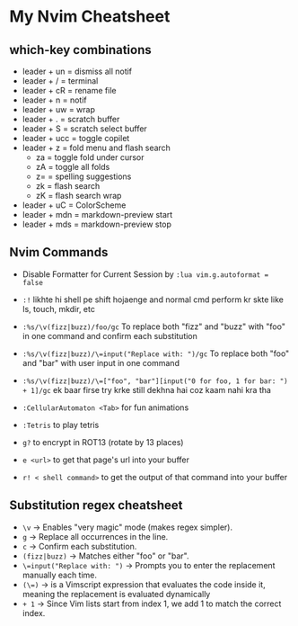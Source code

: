 # My Nvim Cheatsheet

## which-key combinations

- leader + un = dismiss all notif
- leader + / = terminal
- leader + cR = rename file
- leader + n = notif
- leader + uw = wrap
- leader + . = scratch buffer
- leader + S = scratch select buffer
- leader + ucc = toggle copilet
- leader + z = fold menu and flash search
  - za = toggle fold under cursor
  - zA = toggle all folds
  - z= = spelling suggestions
  - zk = flash search
  - zK = flash search wrap
- leader + uC = ColorScheme
- leader + mdn = markdown-preview start
- leader + mds = markdown-preview stop

## Nvim Commands

- Disable Formatter for Current Session by `:lua vim.g.autoformat = false`

- `:!` likhte hi shell pe shift hojaenge and normal cmd perform kr skte like ls, touch, mkdir, etc

- `:%s/\v(fizz|buzz)/foo/gc` To replace both "fizz" and "buzz" with "foo" in one command and confirm each substitution
- `:%s/\v(fizz|buzz)/\=input("Replace with: ")/gc` To replace both "foo" and "bar" with user input in one command
- `:%s/\v(fizz|buzz)/\=["foo", "bar"][input("0 for foo, 1 for bar: ") + 1]/gc` ek baar firse try krke still dekhna hai coz kaam nahi kra tha

- `:CellularAutomaton <Tab>` for fun animations
- `:Tetris` to play tetris

- `g?` to encrypt in ROT13 (rotate by 13 places)
- `e <url>` to get that page's url into your buffer
- `r! < shell command>` to get the output of that command into your buffer

## Substitution regex cheatsheet

- `\v` → Enables "very magic" mode (makes regex simpler).
- `g` → Replace all occurrences in the line.
- `c` → Confirm each substitution.
- `(fizz|buzz)` → Matches either "foo" or "bar".
- `\=input("Replace with: ")` → Prompts you to enter the replacement manually each time.
- `(\=)` → is a Vimscript expression that evaluates the code inside it, meaning the replacement is evaluated dynamically
- `+ 1` → Since Vim lists start from index 1, we add 1 to match the correct index.
